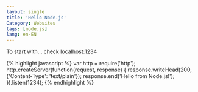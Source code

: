 ```yaml
---
layout: single
title: 'Hello Node.js'
Category: Websites
tags: [node.js]
lang: en-EN
---
```

To start with... check localhost:1234

{% highlight javascript %}
var http = require('http');
http.createServer(function(request, response) {
  response.writeHead(200, {'Content-Type': 'text/plain'});
  response.end('Hello from Node.js!');
}).listen(1234);
{% endhighlight %}
